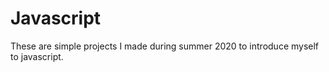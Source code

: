 # Javascript
These are simple projects I made during summer 2020 to introduce myself to javascript. 
